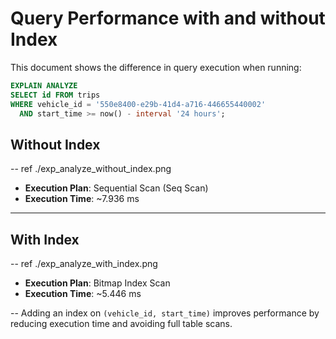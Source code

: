 
# Query Performance with and without Index

This document shows the difference in query execution when running:

```sql
EXPLAIN ANALYZE
SELECT id FROM trips 
WHERE vehicle_id = '550e8400-e29b-41d4-a716-446655440002' 
  AND start_time >= now() - interval '24 hours';
```

## Without Index

-- ref ./exp_analyze_without_index.png

- **Execution Plan**: Sequential Scan (Seq Scan)
- **Execution Time**: ~7.936 ms

---

## With Index

-- ref ./exp_analyze_with_index.png

- **Execution Plan**: Bitmap Index Scan
- **Execution Time**: ~5.446 ms

--
Adding an index on `(vehicle_id, start_time)` improves performance by reducing execution time and avoiding full table scans.
